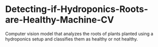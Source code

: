 # Detecting-if-Hydroponics-Roots-are-Healthy-Machine-CV
Computer vision model that analyzes the roots of plants planted using a hydroponics setup and classifies them as healthy or not healthy.
